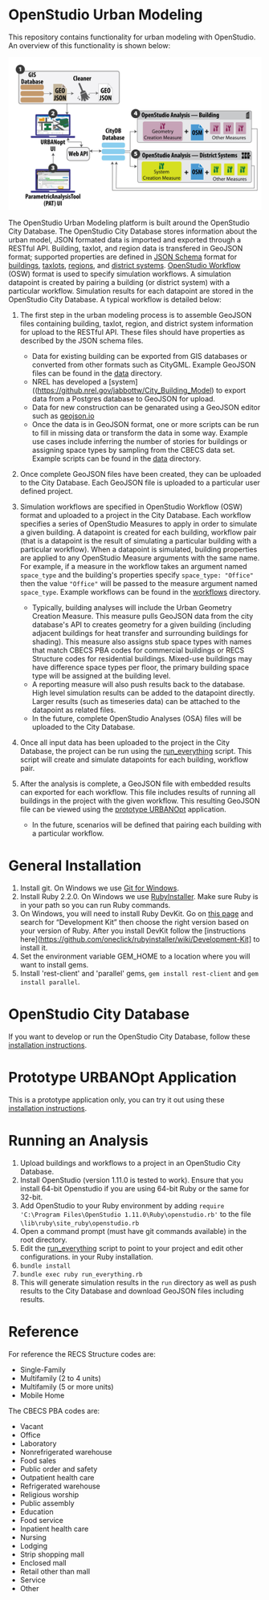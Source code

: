 # OpenStudio Urban Modeling

This repository contains functionality for urban modeling with OpenStudio. An overview of this functionality is shown below:

<img src="./overview.jpg" alt="Overview" width="600">

The OpenStudio Urban Modeling platform is built around the OpenStudio City Database.  The OpenStudio City Database stores information about the urban model, JSON formated data is imported and exported through a RESTful API.  Building, taxlot, and region data is transfered in GeoJSON format; supported properties are defined in [JSON Schema](http://json-schema.org/) format for [buildings](./schema/building_properties.json), [taxlots](./schema/taxlot_properties.json), [regions](./schema/taxlot_properties.json), and [district systems](./schema/district_system_properties.json).  [OpenStudio Workflow](https://github.com/NREL/OpenStudio-workflow-gem/blob/develop/spec/schema/osw.json) (OSW) format is used to specify simulation workflows.  A simulation datapoint is created by pairing a building (or district system) with a particular workflow.  Simulation results for each datapoint are stored in the OpenStudio City Database.  A typical workflow is detailed below:

1. The first step in the urban modeling process is to assemble GeoJSON files containing building, taxlot, region, and district system information for upload to the RESTful API. These files should have properties as described by the JSON schema files. 
    * Data for existing building can be exported from GIS databases or converted from other formats such as CityGML. Example GeoJSON files can be found in the [data](./data/) directory.
    * NREL has developed a [system]((https://github.nrel.gov/jabbottw/City_Building_Model) to export data from a Postgres database to GeoJSON for upload.
    * Data for new construction can be genarated using a GeoJSON editor such as [geojson.io](http://geojson.io/)
    * Once the data is in GeoJSON format, one or more scripts can be run to fill in missing data or transform the data in some way.  Example use cases include inferring the number of stories for buildings or assigning space types by sampling from the CBECS data set.  Example scripts can be found in the [data](./data/) directory.

1. Once complete GeoJSON files have been created, they can be uploaded to the City Database.  Each GeoJSON file is uploaded to a particular user defined project. 

1.  Simulation workflows are specified in OpenStudio Workflow (OSW) format and uploaded to a project in the City Database.  Each workflow specifies a series of OpenStudio Measures to apply in order to simulate a given building.  A datapoint is created for each building, workflow pair (that is a datapoint is the result of simulating a particular building with a particular workflow).  When a datapoint is simulated, building properties are applied to any OpenStudio Measure arguments with the same name.  For example, if a measure in the workflow takes an argument named `space_type` and the building's properties specify `space_type: "Office"` then the value `"Office"` will be passed to the measure argument named `space_type`.  Example workflows can be found in the [workflows](./workflows/) directory.

     * Typically, building analyses will include the Urban Geometry Creation Measure.  This measure pulls GeoJSON data from the city database's API to creates geometry for a given building (including adjacent buildings for heat transfer and surrounding buildings for shading).   This measure also assigns stub space types with names that match CBECS PBA codes for commercial buildings or RECS Structure codes for residential buildings.  Mixed-use buildings may have difference space types per floor, the primary building space type will be assigned at the building level.  
    * A reporting measure will also push results back to the database.  High level simulation results can be added to the datapoint directly.  Larger results (such as timeseries data) can be attached to the datapoint as related files.
    * In the future, complete OpenStudio Analyses (OSA) files will be uploaded to the City Database.

1. Once all input data has been uploaded to the project in the City Database, the project can be run using the [run_everything](./run_everything.rb) script.  This script will create and simulate datapoints for each building, workflow pair.

4.  After the analysis is complete, a GeoJSON file with embedded results can exported for each workflow.  This file includes results of running all buildings in the project with the given workflow.  This resulting GeoJSON file can be viewed using the [prototype URBANOpt](./electron_app) application.
    * In the future, scenarios will be defined that pairing each building with a particular workflow. 

# General Installation

1. Install git.  On Windows we use [Git for Windows](https://git-scm.com/download/win).
1. Install Ruby 2.2.0.  On Windows we use [RubyInstaller](http://rubyinstaller.org/downloads/).  Make sure Ruby is in your path so you can run Ruby commands.  
1. On Windows, you will need to install Ruby DevKit.  Go on [this page](http://rubyinstaller.org/downloads/) and search for “Development Kit” then choose the right version based on your version of Ruby.  After you install DevKit follow the [instructions here](https://github.com/oneclick/rubyinstaller/wiki/Development-Kit] to install it.
1. Set the environment variable GEM_HOME to a location where you will want to install gems.
1. Install 'rest-client' and 'parallel' gems, `gem install rest-client` and `gem install parallel`.



# OpenStudio City Database

If you want to develop or run the OpenStudio City Database, follow these [installation instructions](./website/README.md).

# Prototype URBANOpt Application

This is a prototype application only, you can try it out using these [installation instructions](./electron_appp/README.md).

# Running an Analysis

1. Upload  buildings and workflows to a project in an OpenStudio City Database.
1. Install OpenStudio (version 1.11.0 is tested to work). Ensure that you install 64-bit Openstudio if you are using 64-bit Ruby or the same for 32-bit.
1. Add OpenStudio to your Ruby environment by adding `require 'C:\Program Files\OpenStudio 1.11.0\Ruby\openstudio.rb'` to the file `\lib\ruby\site_ruby\openstudio.rb`
1. Open a command prompt (must have git commands available) in the root directory.
1. Edit the [run_everything](./run_everything.rb) script to point to your project and edit other configurations.
 in your Ruby installation.  
1. `bundle install`
1. `bundle exec ruby run_everything.rb`
1. This will generate simulation results in the `run` directory as well as push results to the City Database and download GeoJSON files including results.

# Reference

For reference the RECS Structure codes are:

* Single-Family
* Multifamily (2 to 4 units)
* Multifamily (5 or more units)
* Mobile Home

The CBECS PBA codes are:

* Vacant
* Office
* Laboratory
* Nonrefrigerated warehouse
* Food sales
* Public order and safety
* Outpatient health care
* Refrigerated warehouse
* Religious worship
* Public assembly
* Education
* Food service
* Inpatient health care
* Nursing
* Lodging
* Strip shopping mall
* Enclosed mall
* Retail other than mall
* Service
* Other


